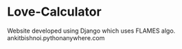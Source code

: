 # Love-Calculator
Website developed using Django which uses FLAMES algo.
ankitbishnoi.pythonanywhere.com
